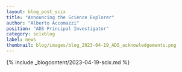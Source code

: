 ```yaml
---
layout: blog_post_scix
title: "Announcing the Science Explorer"
author: "Alberto Accomazzi"
position: "ADS Principal Investigator"
category: scixblog
label: news
thumbnail: blog/images/blog_2023-04-19_ADS_acknowledgements.png
---
```


{% include _blogcontent/2023-04-19-scix.md %}